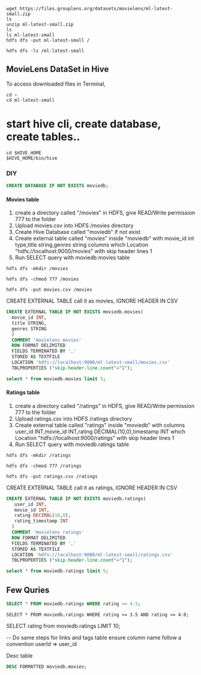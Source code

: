 ```
wget https://files.grouplens.org/datasets/movielens/ml-latest-small.zip 
ls
unzip ml-latest-small.zip
ls
ls ml-latest-small
hdfs dfs -put ml-latest-small /

hdfs dfs -ls /ml-latest-small
```

## MovieLens DataSet in Hive 


To access downloaded files in Terminal,

```
cd ~
cd ml-latest-small
```

# start hive cli, create database, create tables..

```
cd $HIVE_HOME
$HIVE_HOME/bin/hive
```


### DIY

```sql
CREATE DATABASE IF NOT EXISTS moviedb; 
```
#### Movies table


1. create a directory called "/movies" in HDFS, give READ/Write permission 777 to the folder
2. Upload movies.csv into HDFS /movies directory
3. Create Hive Database called "moviedb" if not exist
4. Create external table called "movies" inside "moviedb" with movie_id int type,title string,genres string columns which Location  "hdfs://localhost:9000/movies" with skip header lines 1
5. Run SELECT query with moviedb.movies table




```
hdfs dfs -mkdir /movies

hdfs dfs -chmod 777 /movies

hdfs dfs -put movies.csv /movies

```

CREATE EXTERNAL TABLE call it as movies, IGNORE HEADER IN CSV



```sql
CREATE EXTERNAL TABLE IF NOT EXISTS moviedb.movies(
  movie_id INT, 
  title STRING,
  genres STRING
  )
  COMMENT 'movielens movies'
  ROW FORMAT DELIMITED
  FIELDS TERMINATED BY ','
  STORED AS TEXTFILE
  LOCATION 'hdfs://localhost:9000/ml-latest-small/movies.csv'
  TBLPROPERTIES ("skip.header.line.count"="1");
```


```sql
select * from moviedb.movies limit 5;
```

#### Ratings table 


1. create a directory called "/ratings" in HDFS, give READ/Write permission 777 to the folder
2. Upload ratings.csv into HDFS /ratings directory
3. Create external table called "ratings" inside "moviedb" with columns user_id INT,movie_id INT,rating DECIMAL(10,0),timestamp INT  which Location  "hdfs://localhost:9000/ratings" with skip header lines 1
4. Run SELECT query with moviedb.ratings table




```
hdfs dfs -mkdir /ratings

hdfs dfs -chmod 777 /ratings

hdfs dfs -put ratings.csv /ratings

```

CREATE EXTERNAL TABLE call it as ratings, IGNORE HEADER IN CSV



```sql
CREATE EXTERNAL TABLE IF NOT EXISTS moviedb.ratings(
   user_id INT,
   movie_id INT,
   rating DECIMAL(10,0),
   rating_timestamp INT 
  )
  COMMENT 'movielens ratings'
  ROW FORMAT DELIMITED
  FIELDS TERMINATED BY ','
  STORED AS TEXTFILE
  LOCATION 'hdfs://localhost:9000/ml-latest-small/ratings.csv'
  TBLPROPERTIES ("skip.header.line.count"="1");
```

```sql
select * from moviedb.ratings limit 5;
```


## Few Quries

```sql
SELECT * FROM moviedb.ratings WHERE rating >= 4.5;
```

```
SELECT * FROM moviedb.ratings WHERE rating >= 3.5 AND rating <= 4.0;
```


SELECT rating from moviedb.ratings LIMIT 10;



-- Do same steps for links and tags table ensure column name follow a convention userId => user_id

Desc table

```sql
DESC FORMATTED moviedb.movies;

```


